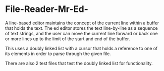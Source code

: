 # File-Reader-Mr-Ed-
A line-based editor maintains the concept
of the current line within a buffer that holds
the text. The ed editor stores the text line-by-line
as a sequence of text strings, and the
user can move the current line forward or back
one or more lines up to the limit of the
start and end of the buffer.

This uses a doubly linked list with a cursor that
holds a reference to one of its elements in order
to parse through the given file.

There are also 2 test files that test the doubly
linked list for functionality.
